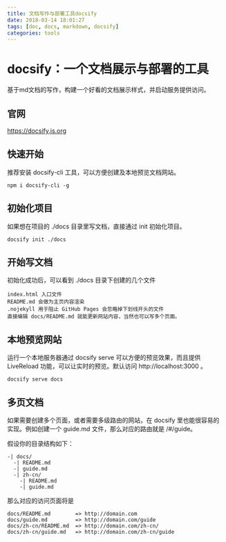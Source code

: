 ```yaml
---
title: 文档写作与部署工具docsify
date: 2018-03-14 18:01:27
tags: [doc, docs, markdown, docsify]
categories: tools
---
```


# docsify：一个文档展示与部署的工具

基于md文档的写作，构建一个好看的文档展示样式，并启动服务提供访问。

## 官网

https://docsify.js.org

## 快速开始

推荐安装 docsify-cli 工具，可以方便创建及本地预览文档网站。
```
npm i docsify-cli -g
```

## 初始化项目

如果想在项目的 ./docs 目录里写文档，直接通过 init 初始化项目。
```
docsify init ./docs
```

## 开始写文档

初始化成功后，可以看到 ./docs 目录下创建的几个文件
```
index.html 入口文件
README.md 会做为主页内容渲染
.nojekyll 用于阻止 GitHub Pages 会忽略掉下划线开头的文件
直接编辑 docs/README.md 就能更新网站内容，当然也可以写多个页面。
```

## 本地预览网站

运行一个本地服务器通过 docsify serve 可以方便的预览效果，而且提供 LiveReload 功能，可以让实时的预览。默认访问 http://localhost:3000 。
```
docsify serve docs
```

## 多页文档

如果需要创建多个页面，或者需要多级路由的网站，在 docsify 里也能很容易的实现。例如创建一个 guide.md 文件，那么对应的路由就是 /#/guide。

假设你的目录结构如下：
```
-| docs/
  -| README.md
  -| guide.md
  -| zh-cn/
    -| README.md
    -| guide.md
```

那么对应的访问页面将是
```
docs/README.md        => http://domain.com
docs/guide.md         => http://domain.com/guide
docs/zh-cn/README.md  => http://domain.com/zh-cn/
docs/zh-cn/guide.md   => http://domain.com/zh-cn/guide
```
